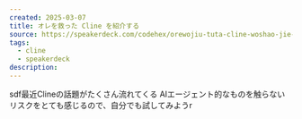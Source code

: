 ```yaml
---
created: 2025-03-07
title: オレを救った Cline を紹介する
source: https://speakerdeck.com/codehex/orewojiu-tuta-cline-woshao-jie-suru
tags:
  - cline
  - speakerdeck
description:
---
```

sdf最近Clineの話題がたくさん流れてくる
AIエージェント的なものを触らないリスクをとても感じるので、自分でも試してみようr